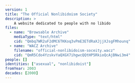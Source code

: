 ```yaml
---
version: 1
title: "The Official Nonlibidoism Society"
description: >
    A website dedicated to people with no libido
files:
  - name: "Browsable Archive"
    mediaType: "text/html"
    cid: "Qmbq7WR2uF2dMC6TKKoq3vPmE3ETdRaXJjjXJsgFMhounq"
  - name: "WACZ Archive"
    filename: "official-nonlibidoism-soceity.wacz"
    cid: "QmR5Cdo4YzskvYaQXGX7ihgwcQQtHP5RkioQcAjBNwi3m4"
people: []
identities: ["asexual", "nonlibidoist"]
fromYear: 2003
decades: [2000]
---
```

